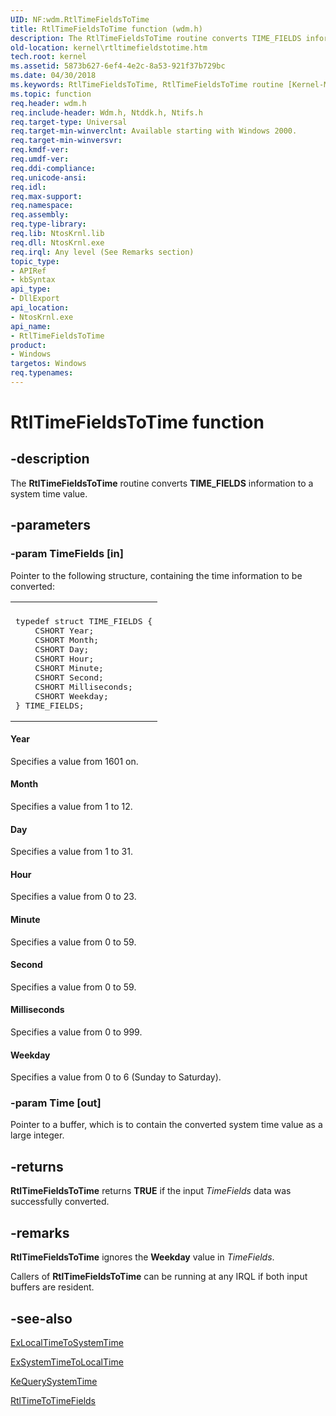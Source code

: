 ```yaml
---
UID: NF:wdm.RtlTimeFieldsToTime
title: RtlTimeFieldsToTime function (wdm.h)
description: The RtlTimeFieldsToTime routine converts TIME_FIELDS information to a system time value.
old-location: kernel\rtltimefieldstotime.htm
tech.root: kernel
ms.assetid: 5873b627-6ef4-4e2c-8a53-921f37b729bc
ms.date: 04/30/2018
ms.keywords: RtlTimeFieldsToTime, RtlTimeFieldsToTime routine [Kernel-Mode Driver Architecture], k109_9b5d67de-92c3-4fb7-bcd7-4e045ae9ada4.xml, kernel.rtltimefieldstotime, wdm/RtlTimeFieldsToTime
ms.topic: function
req.header: wdm.h
req.include-header: Wdm.h, Ntddk.h, Ntifs.h
req.target-type: Universal
req.target-min-winverclnt: Available starting with Windows 2000.
req.target-min-winversvr: 
req.kmdf-ver: 
req.umdf-ver: 
req.ddi-compliance: 
req.unicode-ansi: 
req.idl: 
req.max-support: 
req.namespace: 
req.assembly: 
req.type-library: 
req.lib: NtosKrnl.lib
req.dll: NtosKrnl.exe
req.irql: Any level (See Remarks section)
topic_type:
- APIRef
- kbSyntax
api_type:
- DllExport
api_location:
- NtosKrnl.exe
api_name:
- RtlTimeFieldsToTime
product:
- Windows
targetos: Windows
req.typenames: 
---
```


# RtlTimeFieldsToTime function


## -description


The <b>RtlTimeFieldsToTime</b> routine converts <b>TIME_FIELDS</b> information to a system time value.


## -parameters




### -param TimeFields [in]

Pointer to the following structure, containing the time information to be converted:

<div class="code"><span codelanguage=""><table>
<tr>
<th></th>
</tr>
<tr>
<td>
<pre>typedef struct TIME_FIELDS {
    CSHORT Year;
    CSHORT Month;
    CSHORT Day;
    CSHORT Hour;
    CSHORT Minute;
    CSHORT Second;
    CSHORT Milliseconds;
    CSHORT Weekday;
} TIME_FIELDS;</pre>
</td>
</tr>
</table></span></div>




#### Year

Specifies a value from 1601 on.



#### Month

Specifies a value from 1 to 12.



#### Day

Specifies a value from 1 to 31.



#### Hour

Specifies a value from 0 to 23.



#### Minute

Specifies a value from 0 to 59.



#### Second

Specifies a value from 0 to 59.



#### Milliseconds

Specifies a value from 0 to 999.



#### Weekday

Specifies a value from 0 to 6 (Sunday to Saturday). 


### -param Time [out]

Pointer to a buffer, which is to contain the converted system time value as a large integer. 


## -returns



<b>RtlTimeFieldsToTime</b> returns <b>TRUE</b> if the input <i>TimeFields</i> data was successfully converted.




## -remarks



<b>RtlTimeFieldsToTime</b> ignores the <b>Weekday</b> value in <i>TimeFields</i>.

Callers of <b>RtlTimeFieldsToTime</b> can be running at any IRQL if both input buffers are resident.




## -see-also




<a href="https://docs.microsoft.com/windows-hardware/drivers/ddi/content/wdm/nf-wdm-exlocaltimetosystemtime">ExLocalTimeToSystemTime</a>



<a href="https://docs.microsoft.com/windows-hardware/drivers/ddi/content/wdm/nf-wdm-exsystemtimetolocaltime">ExSystemTimeToLocalTime</a>



<a href="https://docs.microsoft.com/windows-hardware/drivers/ddi/content/wdm/nf-wdm-kequerysystemtime">KeQuerySystemTime</a>



<a href="https://docs.microsoft.com/windows-hardware/drivers/ddi/content/wdm/nf-wdm-rtltimetotimefields">RtlTimeToTimeFields</a>
 

 

